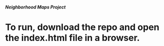 ##### Neighborhood Maps Project

# To run, download the repo and open the index.html file in a browser.
